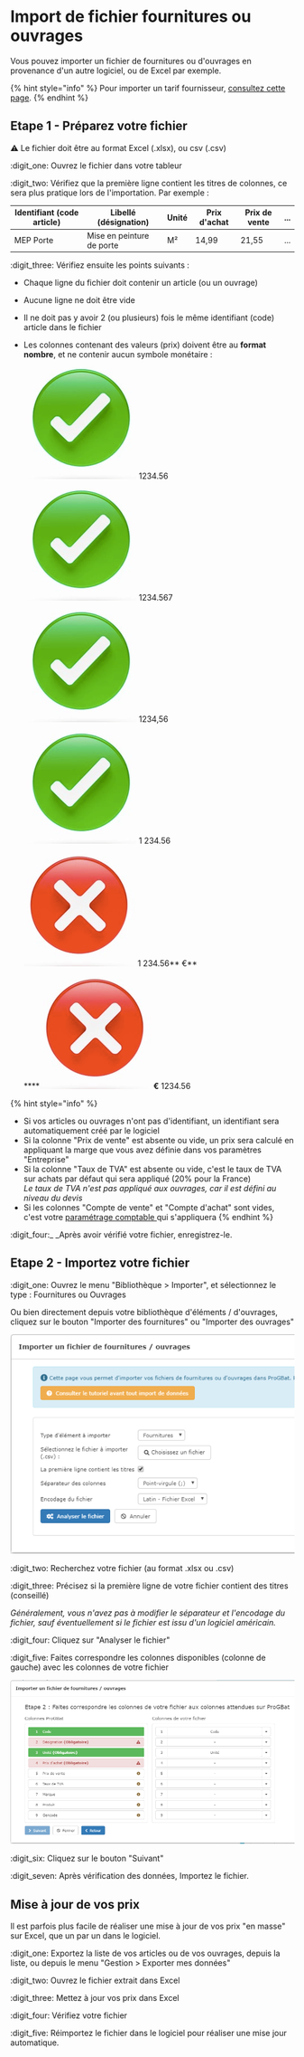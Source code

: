 # Import de fichier fournitures ou ouvrages

Vous pouvez importer un fichier de fournitures ou d'ouvrages en provenance d'un autre logiciel, ou de Excel par exemple.

{% hint style="info" %}
Pour importer un tarif fournisseur, [consultez cette page](import-de-tarifs-fournisseurs.md).
{% endhint %}

## Etape 1 - Préparez votre fichier



:warning: Le fichier doit être au format Excel (.xlsx), ou csv (.csv)

:digit_one: Ouvrez le fichier dans votre tableur

:digit_two: Vérifiez que la première ligne contient les titres de colonnes, ce sera plus pratique lors de l'importation. Par exemple :

| **Identifiant (code article)** | **Libellé (désignation)** | **Unité** | **Prix d'achat** | **Prix de vente** | ... |
| ------------------------------ | ------------------------- | --------- | ---------------- | ----------------- | --- |
| MEP Porte                      | Mise en peinture de porte | M²        | 14,99            | 21,55             | ... |

:digit_three: Vérifiez ensuite les points suivants :

* Chaque ligne du fichier doit contenir un article (ou un ouvrage)
* Aucune ligne ne doit être vide
* Il ne doit pas y avoir 2 (ou plusieurs) fois le même identifiant (code) article dans le fichier
*   Les colonnes contenant des valeurs (prix) doivent être au **format nombre**, et ne contenir aucun symbole monétaire :

    ![](../../../.gitbook/assets/screenshot-110c-.png) 1234.56

    ![](../../../.gitbook/assets/screenshot-110c-.png) 1234.567

    ![](../../../.gitbook/assets/screenshot-110c-.png) 1234,56

    ![](../../../.gitbook/assets/screenshot-110c-.png) 1 234.56

    ![](../../../.gitbook/assets/screenshot-110d-.png) 1 234.56** €**

    ****![](../../../.gitbook/assets/screenshot-110d-.png) **€** 1234.56

{% hint style="info" %}
* Si vos articles ou ouvrages n'ont pas d'identifiant, un identifiant sera automatiquement créé par le logiciel
* Si la colonne "Prix de vente" est absente ou vide, un prix sera calculé en appliquant la marge que vous avez définie dans vos paramètres "Entreprise"
* Si la colonne "Taux de TVA" est absente ou vide, c'est le taux de TVA sur achats par défaut qui sera appliqué (20% pour la France)\
  _Le taux de TVA n'est pas appliqué aux ouvrages, car il est défini au niveau du devis_
* Si les colonnes "Compte de vente" et "Compte d'achat" sont vides, c'est votre [paramétrage comptable ](../../exports-comptables/parametrage-1/)qui s'appliquera
{% endhint %}

:digit_four:_ _Après avoir vérifié votre fichier, enregistrez-le.



## Etape 2 - Importez votre fichier



:digit_one: Ouvrez le menu "Bibliothèque > Importer", et sélectionnez le type : Fournitures ou Ouvrages

Ou bien directement depuis votre bibliothèque d'éléments / d'ouvrages, cliquez sur le bouton "Importer des fournitures" ou "Importer des ouvrages"

![](<../../../.gitbook/assets/capture (21).png>)

:digit_two: Recherchez votre fichier (au format .xlsx ou .csv)

:digit_three: Précisez si la première ligne de votre fichier contient des titres (conseillé)

_Généralement, vous n'avez pas à modifier le séparateur et l'encodage du fichier, sauf éventuellement si le fichier est issu d'un logiciel américain._

:digit_four: Cliquez sur "Analyser le fichier"

:digit_five: Faites correspondre les colonnes disponibles (colonne de gauche) avec les colonnes de votre fichier

![](<../../../.gitbook/assets/capture (8).png>)

:digit_six: Cliquez sur le bouton "Suivant"

:digit_seven: Après vérification des données, Importez le fichier.



## Mise à jour de vos prix

Il est parfois plus facile de réaliser une mise à jour de vos prix "en masse" sur Excel, que un par un dans le logiciel.



:digit_one: Exportez la liste de vos articles ou de vos ouvrages, depuis la liste, ou depuis le menu "Gestion > Exporter mes données"

:digit_two: Ouvrez le fichier extrait dans Excel

:digit_three: Mettez à jour vos prix dans Excel

:digit_four: Vérifiez votre fichier

:digit_five: Réimportez le fichier dans le logiciel pour réaliser une mise jour automatique.
